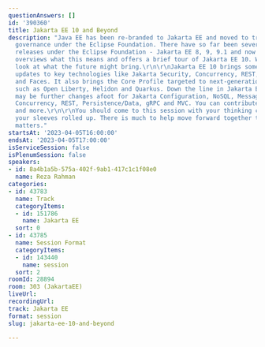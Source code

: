 ```yaml
---
questionAnswers: []
id: '390360'
title: Jakarta EE 10 and Beyond
description: "Java EE has been re-branded to Jakarta EE and moved to truly open source
  governance under the Eclipse Foundation. There have so far been several successful
  releases under the Eclipse Foundation - Jakarta EE 8, 9, 9.1 and now 10. This session
  overviews what this means and offers a brief tour of Jakarta EE 10. We will also
  look at what the future might bring.\r\n\r\nJakarta EE 10 brings some long pending
  updates to key technologies like Jakarta Security, Concurrency, REST, Persistence
  and Faces. It also brings the Core Profile targeted to next-generation runtimes
  such as Open Liberty, Helidon and Quarkus. Down the line in Jakarta EE 11, there
  may be further changes afoot for Jakarta Configuration, NoSQL, Messaging, Security,
  Concurrency, REST, Persistence/Data, gRPC and MVC. You can contribute to all this
  and more.\r\n\r\nYou should come to this session with your thinking caps on and
  your sleeves rolled up. There is much to help move forward together that really
  matters."
startsAt: '2023-04-05T16:00:00'
endsAt: '2023-04-05T17:00:00'
isServiceSession: false
isPlenumSession: false
speakers:
- id: 8a4b1a5b-575a-402f-9ab1-417c1c1f08e0
  name: Reza Rahman
categories:
- id: 43783
  name: Track
  categoryItems:
  - id: 151786
    name: Jakarta EE
  sort: 0
- id: 43785
  name: Session Format
  categoryItems:
  - id: 143440
    name: session
  sort: 2
roomId: 28894
room: 303 (JakartaEE)
liveUrl: 
recordingUrl: 
track: Jakarta EE
format: session
slug: jakarta-ee-10-and-beyond

---
```

